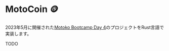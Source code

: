 # MotoCoin 🪙

2023年5月に開催された[Motoko Bootcamp Day 4](https://github.com/motoko-bootcamp/motoko-starter/blob/main/days/day-4/project/README.MD)のプロジェクトをRust言語で実装します。

TODO
